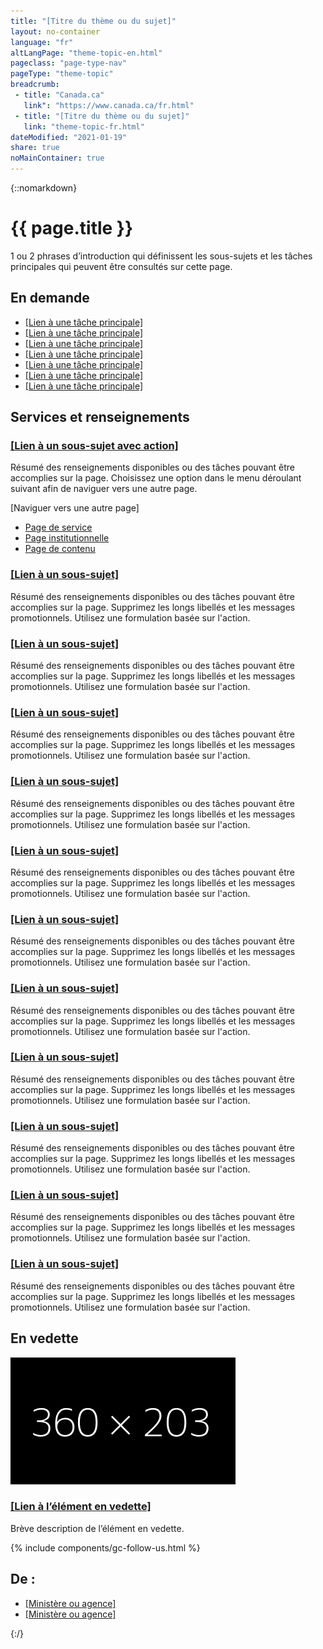 ```yaml
---
title: "[Titre du thème ou du sujet]"
layout: no-container
language: "fr"
altLangPage: "theme-topic-en.html"
pageclass: "page-type-nav"
pageType: "theme-topic"
breadcrumb:
 - title: "Canada.ca"
   link": "https://www.canada.ca/fr.html"
 - title: "[Titre du thème ou du sujet]"
   link: "theme-topic-fr.html"
dateModified: "2021-01-19"
share: true
noMainContainer: true
---
```

{::nomarkdown}
<div class="container">
	<div class="row">
		<div class="col-md-6">
			<h1 property="name" id="wb-cont">{{ page.title }}</h1>
			<p>1 ou 2 phrases d’introduction qui définissent les sous-sujets et les tâches principales qui peuvent être consultés sur cette page.</p>
		</div>
		<div class="col-md-6 mrgn-tp-sm hidden-sm hidden-xs provisional gc-topic-bg">
			<div data-bgimg="img/825x200.jpg"></div>
		</div>
	</div>
</div>
<section class="well well-sm brdr-0 mrgn-tp-0">
	<div class="container">
		<div class="row">
			<div class="col-md-2">
				<h2 class="h4 mrgn-tp-md">En demande</h2>
			</div>
			<div class="col-md-10">
				<ul class="wb-eqht mrgn-tp-md mrgn-bttm-md colcount-md-2">
					<li><a href="#">[Lien à une tâche principale]</a></li>
					<li><a href="#">[Lien à une tâche principale]</a></li>
					<li><a href="#">[Lien à une tâche principale]</a></li>
					<li><a href="#">[Lien à une tâche principale]</a></li>
					<li><a href="#">[Lien à une tâche principale]</a></li>
					<li><a href="#">[Lien à une tâche principale]</a></li>
					<li><a href="#">[Lien à une tâche principale]</a></li>
				</ul>
			</div>
		</div>
	</div>
</section>
<div class="container">
	<section class="gc-srvinfo">
		<h2 class="wb-inv">Services et renseignements</h2>
		<div class="row wb-eqht-grd">
			<div class="col-md-4">
				<h3><a href="#">[Lien à un sous-sujet avec action]</a></h3>
				<p>Résumé des renseignements disponibles ou des tâches pouvant être accomplies sur la page. Choisissez une option dans le menu déroulant suivant afin de naviguer vers une autre page.</p>
				<div class="wb-fieldflow" data-wb-fieldflow='{"inline": true, "defaultselectedlabel": false, "i18n": { "btn": "Go"} }'>
					<p>[Naviguer vers une autre page]</p>
					<ul>
						<li><a href="service-fr.html">Page de service</a></li>
						<li><a href="institution-fr.html">Page institutionnelle</a></li>
						<li><a href="content-fr.html">Page de contenu</a></li>
					</ul>
				</div>
			</div>
			<div class="col-md-4">
				<h3><a href="#">[Lien à un sous-sujet]</a></h3>
				<p>Résumé des renseignements disponibles ou des tâches pouvant être accomplies sur la page. Supprimez les longs libellés et les messages promotionnels. Utilisez une formulation basée sur l'action.</p>
			</div>
			<div class="col-md-4">
				<h3><a href="#">[Lien à un sous-sujet]</a></h3>
				<p>Résumé des renseignements disponibles ou des tâches pouvant être accomplies sur la page. Supprimez les longs libellés et les messages promotionnels. Utilisez une formulation basée sur l'action.</p>
			</div>
			<div class="col-md-4">
				<h3><a href="#">[Lien à un sous-sujet]</a></h3>
				<p>Résumé des renseignements disponibles ou des tâches pouvant être accomplies sur la page. Supprimez les longs libellés et les messages promotionnels. Utilisez une formulation basée sur l'action.</p>
			</div>
			<div class="col-md-4">
				<h3><a href="#">[Lien à un sous-sujet]</a></h3>
				<p>Résumé des renseignements disponibles ou des tâches pouvant être accomplies sur la page. Supprimez les longs libellés et les messages promotionnels. Utilisez une formulation basée sur l'action.</p>
			</div>
			<div class="col-md-4">
				<h3><a href="#">[Lien à un sous-sujet]</a></h3>
				<p>Résumé des renseignements disponibles ou des tâches pouvant être accomplies sur la page. Supprimez les longs libellés et les messages promotionnels. Utilisez une formulation basée sur l'action.</p>
			</div>
			<div class="col-md-4">
				<h3><a href="#">[Lien à un sous-sujet]</a></h3>
				<p>Résumé des renseignements disponibles ou des tâches pouvant être accomplies sur la page. Supprimez les longs libellés et les messages promotionnels. Utilisez une formulation basée sur l'action.</p>
			</div>
			<div class="col-md-4">
				<h3><a href="#">[Lien à un sous-sujet]</a></h3>
				<p>Résumé des renseignements disponibles ou des tâches pouvant être accomplies sur la page. Supprimez les longs libellés et les messages promotionnels. Utilisez une formulation basée sur l'action.</p>
			</div>
			<div class="col-md-4">
				<h3><a href="#">[Lien à un sous-sujet]</a></h3>
				<p>Résumé des renseignements disponibles ou des tâches pouvant être accomplies sur la page. Supprimez les longs libellés et les messages promotionnels. Utilisez une formulation basée sur l'action.</p>
			</div>
			<div class="col-md-4">
				<h3><a href="#">[Lien à un sous-sujet]</a></h3>
				<p>Résumé des renseignements disponibles ou des tâches pouvant être accomplies sur la page. Supprimez les longs libellés et les messages promotionnels. Utilisez une formulation basée sur l'action.</p>
			</div>
			<div class="col-md-4">
				<h3><a href="#">[Lien à un sous-sujet]</a></h3>
				<p>Résumé des renseignements disponibles ou des tâches pouvant être accomplies sur la page. Supprimez les longs libellés et les messages promotionnels. Utilisez une formulation basée sur l'action.</p>
			</div>
			<div class="col-md-4">
				<h3><a href="#">[Lien à un sous-sujet]</a></h3>
				<p>Résumé des renseignements disponibles ou des tâches pouvant être accomplies sur la page. Supprimez les longs libellés et les messages promotionnels. Utilisez une formulation basée sur l'action.</p>
			</div>
		</div>
	</section>
	<div class="row mrgn-tp-xl">
		<div class="col-md-8">
			<section class="gc-features">
				<h2 class="wb-inv">En vedette</h2>
				<div class="row">
					<div class="col-md-6">
						<img class="img-responsive thumbnail mrgn-bttm-sm" src="../img/360x203.png" alt=""/>
					</div>
					<div class="col-md-6">
						<h3 class="h5"><a class="stretched-link" href="#">[Lien à l’élément en vedette]</a></h3>
						<p>Brève description de l’élément en vedette.</p>
					</div>
				</div>
			</section>
		</div>
		<div class="col-md-4">
			{% include components/gc-follow-us.html %}
		</div>
	</div>
	<section class="provisional gc-contributors">
		<h2>De&nbsp;:</h2>
		<ul>
			<li><a href="#">[Ministère ou agence]</a></li>
			<li><a href="#">[Ministère ou agence]</a></li>
		</ul>
	</section>
</div>
{:/}
